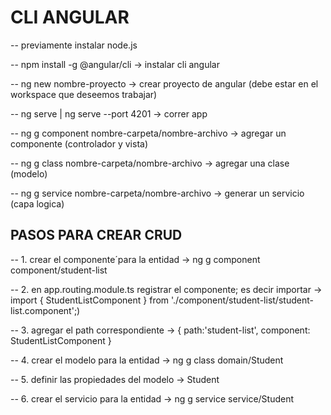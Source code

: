 # CLI ANGULAR

-- previamente instalar node.js

-- npm install -g @angular/cli -> instalar cli angular

-- ng new nombre-proyecto -> crear proyecto de angular (debe estar en el workspace que deseemos trabajar)

-- ng serve | ng serve --port 4201 -> correr app

-- ng g component nombre-carpeta/nombre-archivo -> agregar un componente (controlador y vista)

-- ng g class  nombre-carpeta/nombre-archivo -> agregar una clase (modelo)

-- ng g service nombre-carpeta/nombre-archivo -> generar un servicio (capa logica)

## PASOS PARA CREAR CRUD

-- 1. crear el componente´para la entidad -> ng g component component/student-list

-- 2. en app.routing.module.ts registrar el componente; es decir importar -> import { StudentListComponent } from './component/student-list/student-list.component';)

-- 3. agregar el path correspondiente -> { path:'student-list', component: StudentListComponent }

-- 4. crear el modelo para la entidad -> ng g class  domain/Student

-- 5. definir las propiedades del modelo -> Student

-- 6. crear el servicio para la entidad -> ng g service service/Student 